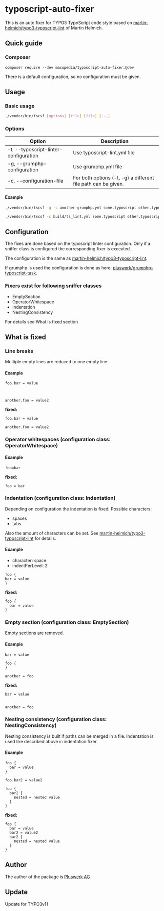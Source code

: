 # typoscript-auto-fixer

This is an auto fixer for TYPO3 TypoScript code style based on
 [martin-helmich/typo3-typoscript-lint](https://github.com/martin-helmich/typo3-typoscript-lint) of Martin Helmich.

## Quick guide

### Composer

```
composer require --dev macopedia/typoscript-auto-fixer:@dev
```

There is a default configuration, so no configuration must be given.

## Usage

### Basic usage

```bash
./vendor/bin/tscsf [options] [file] [file] [...]
```

### Options

| Option                                | Description                                                  |
|---------------------------------------|--------------------------------------------------------------|
| -t, --typoscript-linter-configuration | Use typoscript-lint.yml file                                 |
| -g, --grumphp-configuration           | Use grumphp.yml file                                         |
| -c, --configuration-file              | For both options (-t, -g) a different file path can be given.|

#### Example

```bash
./vendor/bin/tscsf -g -c another-grumphp.yml some.typoscript other.typoscript
```

```bash
./vendor/bin/tscsf -c build/ts_lint.yml some.typoscript other.typoscript
```

## Configuration

The fixes are done based on the typoscript linter configuration. Only if a sniffer class is configured the
corresponding fixer is executed.

The configuration is the same as [martin-helmich/typo3-typoscript-lint](https://github.com/martin-helmich/typo3-typoscript-lint).

If grumphp is used the configuration is done as here: [pluswerk/grumphp-typoscript-task](https://github.com/pluswerk/grumphp-typoscript-task).

### Fixers exist for following sniffer classes

* EmptySection
* OperatorWhitespace
* Indentation
* NestingConsistency

For details see What is fixed section

## What is fixed

### Line breaks

Multiple empty lines are reduced to one empty line.

#### Example

```typo3_typoscript
foo.bar = value



another.foo = value2
```

__fixed:__

```typo3_typoscript
foo.bar = value

another.foo = value2
```

### Operator whitespaces (configuration class: OperatorWhitespace)

#### Example

```typo3_typoscript
foo=bar
```

__fixed:__

```typo3_typoscript
foo = bar
```

### Indentation (configuration class: Indentation)

Depending on configuration the indentation is fixed. Possible characters:

* spaces
* tabs

Also the amount of characters can be set. See [martin-helmich/typo3-typoscript-lint](https://github.com/martin-helmich/typo3-typoscript-lint) for details.

#### Example

* character: space
* indentPerLevel: 2

```typo3_typoscript
foo {
bar = value
}
```

__fixed:__

```typo3_typoscript
foo {
  bar = value
}
```

### Empty section (configuration class: EmptySection)

Empty sections are removed.

#### Example

```typo3_typoscript
bar = value

foo {
}

another = foo
```

__fixed:__

```typo3_typoscript
bar = value


another = foo
```

### Nesting consistency (configuration class: NestingConsistency)

Nesting consistency is built if paths can be merged in a file. Indentation is used like described above in indentation fixer.

#### Example

```typo3_typoscript
foo {
  bar = value
}

foo.bar2 = value2

foo {
  bar2 {
    nested = nested value
  }
}
```

__fixed:__

```typo3_typoscript
foo {
  bar = value
  bar2 = value2
  bar2 {
    nested = nested value
  }
}
```

## Author

The author of the package is [Pluswerk AG](https://github.com/pluswerk/typoscript-auto-fixer)

## Update
Update for TYPO3v11
